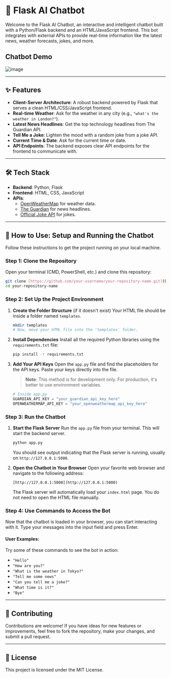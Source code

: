 # 🤖 Flask AI Chatbot

Welcome to the Flask AI Chatbot, an interactive and intelligent chatbot built with a Python/Flask backend and an HTML/JavaScript frontend. This bot integrates with external APIs to provide real-time information like the latest news, weather forecasts, jokes, and more.

## Chatbot Demo
![image](https://github.com/user-attachments/assets/af805307-ca33-4c5c-8133-21be5c44b775)



---

## ✨ Features

-   **Client-Server Architecture**: A robust backend powered by Flask that serves a clean HTML/CSS/JavaScript frontend.
-   **Real-time Weather**: Ask for the weather in any city (e.g., `"what's the weather in London?"`).
-   **Latest News Headlines**: Get the top technology headlines from The Guardian API.
-   **Tell Me a Joke**: Lighten the mood with a random joke from a joke API.
-   **Current Time & Date**: Ask for the current time or date.
-   **API Endpoints**: The backend exposes clear API endpoints for the frontend to communicate with.

---

## 🛠️ Tech Stack

-   **Backend**: Python, Flask
-   **Frontend**: HTML, CSS, JavaScript
-   **APIs**:
    -   [OpenWeatherMap](https://openweathermap.org/api) for weather data.
    -   [The Guardian](https://open-platform.theguardian.com/) for news headlines.
    -   [Official Joke API](https://github.com/15Dkatz/official_joke_api) for jokes.

---

## 🚀 How to Use: Setup and Running the Chatbot

Follow these instructions to get the project running on your local machine.

### Step 1: Clone the Repository

Open your terminal (CMD, PowerShell, etc.) and clone this repository:
```sh
git clone [https://github.com/your-username/your-repository-name.git](https://github.com/your-username/your-repository-name.git)
cd your-repository-name
```

### Step 2: Set Up the Project Environment

1.  **Create the Folder Structure** (if it doesn't exist)
    Your HTML file should be inside a folder named `templates`.
    ```sh
    mkdir templates
    # Now, move your HTML file into the 'templates' folder.
    ```

2.  **Install Dependencies**
    Install all the required Python libraries using the `requirements.txt` file:
    ```sh
    pip install -r requirements.txt
    ```

3.  **Add Your API Keys**
    Open the `app.py` file and find the placeholders for the API keys. Paste your keys directly into the file.
    > **Note**: This method is for development only. For production, it's better to use environment variables.
    ```python
    # Inside app.py
    GUARDIAN_API_KEY = "your_guardian_api_key_here"
    OPENWEATHERMAP_API_KEY = "your_openweathermap_api_key_here"
    ```

### Step 3: Run the Chatbot

1.  **Start the Flask Server**
    Run the `app.py` file from your terminal. This will start the backend server.
    ```sh
    python app.py
    ```
    You should see output indicating that the Flask server is running, usually on `http://127.0.0.1:5000`.

2.  **Open the Chatbot in Your Browser**
    Open your favorite web browser and navigate to the following address:
    ```
    [http://127.0.0.1:5000](http://127.0.0.1:5000)
    ```
    The Flask server will automatically load your `index.html` page. You do not need to open the HTML file manually.

### Step 4: Use Commands to Access the Bot

Now that the chatbot is loaded in your browser, you can start interacting with it. Type your messages into the input field and press Enter.

#### User Examples:

Try some of these commands to see the bot in action:

-   `"Hello"`
-   `"How are you?"`
-   `"What is the weather in Tokyo?"`
-   `"Tell me some news"`
-   `"Can you tell me a joke?"`
-   `"What time is it?"`
-   `"Bye"`

---

## 🤝 Contributing

Contributions are welcome! If you have ideas for new features or improvements, feel free to fork the repository, make your changes, and submit a pull request.

---

## 📄 License

This project is licensed under the MIT License.
